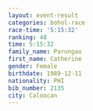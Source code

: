 ```yaml
---
layout: event-result 
categories: bohol-race 
race-time: '5:15:32'
ranking: 48
time: 5:15:32
family_name: Parungao
first_name: Catherine
gender: Female
birthdate: 1989-12-11
nationality: PHI
bib_number: 2135
city: Caloocan
---
```

